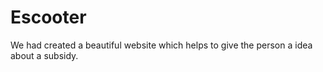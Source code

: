 # Escooter
We had created a beautiful website which helps to give the person a idea about a subsidy.

